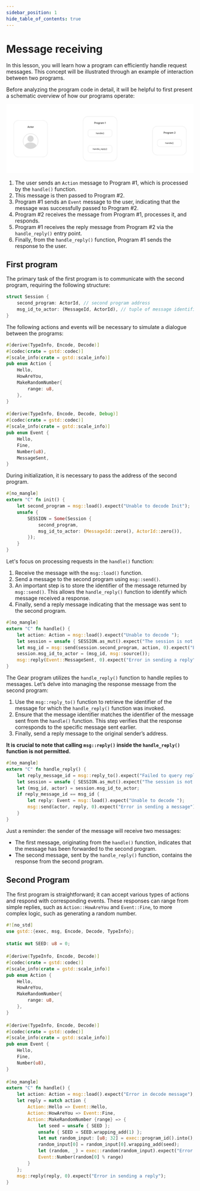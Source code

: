 ```yaml
---
sidebar_position: 1
hide_table_of_contents: true
---
```


# Message receiving

In this lesson, you will learn how a program can efficiently handle request messages. This concept will be illustrated through an example of interaction between two programs. 

Before analyzing the program code in detail, it will be helpful to first present a schematic overview of how our programs operate:

![gif 1](../img/02/handle_reply.gif)

1. The user sends an `Action` message to Program #1, which is processed by the `handle()` function.
2. This message is then passed to Program #2.
3. Program #1 sends an `Event` message to the user, indicating that the message was successfully passed to Program #2.
4. Program #2 receives the message from Program #1, processes it, and responds.
5. Program #1 receives the reply message from Program #2 via the `handle_reply()` entry point.
6. Finally, from the `handle_reply()` function, Program #1 sends the response to the user.

## First program

The primary task of the first program is to communicate with the second program, requiring the following structure:

```rust
struct Session {
    second_program: ActorId, // second program address
    msg_id_to_actor: (MessageId, ActorId), // tuple of message identifiers and message source address
}
```

The following actions and events will be necessary to simulate a dialogue between the programs:

```rust
#[derive(TypeInfo, Encode, Decode)]
#[codec(crate = gstd::codec)]
#[scale_info(crate = gstd::scale_info)]
pub enum Action {
    Hello,
    HowAreYou,
    MakeRandomNumber{
        range: u8,
    },
}

#[derive(TypeInfo, Encode, Decode, Debug)]
#[codec(crate = gstd::codec)]
#[scale_info(crate = gstd::scale_info)]
pub enum Event {
    Hello, 
    Fine,
    Number(u8),
    MessageSent,
}
```

During initialization, it is necessary to pass the address of the second program.

```rust
#[no_mangle]
extern "C" fn init() {
    let second_program = msg::load().expect("Unable to decode Init");
    unsafe {
        SESSION = Some(Session {
            second_program,
            msg_id_to_actor: (MessageId::zero(), ActorId::zero()),
        });
    }
}
```

Let's focus on processing requests in the `handle()` function:

1. Receive the message with the `msg::load()` function.
2. Send a message to the second program using `msg::send()`.
3. An important step is to store the identifier of the message returned by `msg::send()`. This allows the `handle_reply()` function to identify which message received a response.
4. Finally, send a reply message indicating that the message was sent to the second program.

```rust
#[no_mangle]
extern "C" fn handle() {
    let action: Action = msg::load().expect("Unable to decode ");
    let session = unsafe { SESSION.as_mut().expect("The session is not initialized") };
    let msg_id = msg::send(session.second_program, action, 0).expect("Error in sending a message");
    session.msg_id_to_actor = (msg_id, msg::source());
    msg::reply(Event::MessageSent, 0).expect("Error in sending a reply");
}
```

The Gear program utilizes the `handle_reply()` function to handle replies to messages. Let’s delve into managing the response message from the second program:

1. Use the `msg::reply_to()` function to retrieve the identifier of the message for which the `handle_reply()` function was invoked.
2. Ensure that the message identifier matches the identifier of the message sent from the `handle()` function. This step verifies that the response corresponds to the specific message sent earlier.
3. Finally, send a reply message to the original sender’s address.

**It is crucial to note that calling `msg::reply()` inside the `handle_reply()` function is not permitted.**

```rust
#[no_mangle]
extern "C" fn handle_reply() {
    let reply_message_id = msg::reply_to().expect("Failed to query reply_to data");
    let session = unsafe { SESSION.as_mut().expect("The session is not initialized") };
    let (msg_id, actor) = session.msg_id_to_actor;
    if reply_message_id == msg_id {
        let reply: Event = msg::load().expect("Unable to decode ");
        msg::send(actor, reply, 0).expect("Error in sending a message");
    }
}
```

Just a reminder: the sender of the message will receive two messages:
- The first message, originating from the `handle()` function, indicates that the message has been forwarded to the second program.
- The second message, sent by the `handle_reply()` function, contains the response from the second program.

## Second Program

The first program is straightforward; it can accept various types of actions and respond with corresponding events. These responses can range from simple replies, such as `Action::HowAreYou` and `Event::Fine`, to more complex logic, such as generating a random number.

```rust
#![no_std]
use gstd::{exec, msg, Encode, Decode, TypeInfo};

static mut SEED: u8 = 0;

#[derive(TypeInfo, Encode, Decode)]
#[codec(crate = gstd::codec)]
#[scale_info(crate = gstd::scale_info)]
pub enum Action {
    Hello,
    HowAreYou,
    MakeRandomNumber{
        range: u8,
    },
}

#[derive(TypeInfo, Encode, Decode)]
#[codec(crate = gstd::codec)]
#[scale_info(crate = gstd::scale_info)]
pub enum Event {
    Hello, 
    Fine,
    Number(u8),
}

#[no_mangle]
extern "C" fn handle() {
    let action: Action = msg::load().expect("Error in decode message");
    let reply = match action {
        Action::Hello => Event::Hello,
        Action::HowAreYou => Event::Fine,
        Action::MakeRandomNumber {range} => {
            let seed = unsafe { SEED };
            unsafe { SEED = SEED.wrapping_add(1) };
            let mut random_input: [u8; 32] = exec::program_id().into();
            random_input[0] = random_input[0].wrapping_add(seed);
            let (random, _) = exec::random(random_input).expect("Error in getting random number");
            Event::Number(random[0] % range)
        }
    };
    msg::reply(reply, 0).expect("Error in sending a reply");
}
```
